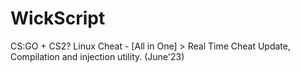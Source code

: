 # WickScript
CS:GO + CS2? Linux Cheat - [All in One] > Real Time Cheat Update, Compilation and injection utility. (June'23)
